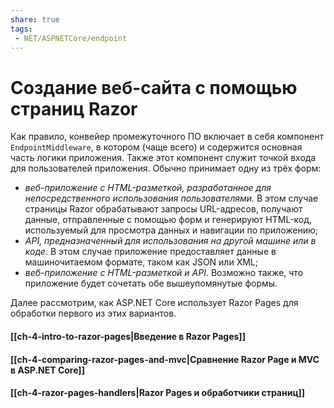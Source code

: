 ```yaml
---
share: true
tags:
 - NET/ASPNETCore/endpoint
---
```

# Создание веб-сайта с помощью страниц Razor
Как правило, конвейер промежуточного ПО включает в себя компонент `EndpointMiddleware`, в котором (чаще всего) и содержится основная часть логики приложения. Также этот компонент служит точкой входа для пользователей приложения. Обычно принимает одну из трёх форм:
- *веб-приложение с HTML-разметкой, разработанное для непосредственного использования пользователями.* В этом случае страницы Razor обрабатывают запросы URL-адресов, получают данные, отправленные с помощью форм и генерируют HTML-код, используемый для просмотра данных и навигации по приложению;
- *API, предназначенный для использования на другой машине или в коде*. В этом случае приложение предоставляет данные в машиночитаемом формате, таком как JSON или XML;
- *веб-приложение с HTML-разметкой и API*. Возможно также, что приложение будет сочетать обе вышеупомянутые формы.

Далее рассмотрим, как ASP.NET Core использует Razor Pages для обработки первого из этих вариантов.
#### [[ch-4-intro-to-razor-pages|Введение в Razor Pages]]
#### [[ch-4-comparing-razor-pages-and-mvc|Сравнение Razor Page и MVC в ASP.NET Core]]
#### [[ch-4-razor-pages-handlers|Razor Pages и обработчики страниц]]